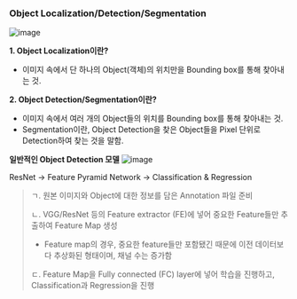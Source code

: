 ### Object Localization/Detection/Segmentation
![image](https://user-images.githubusercontent.com/74092405/132098269-769f6012-5001-4260-b2f4-8292a8d0ef50.png)


**1. Object Localization이란?**
- 이미지 속에서 단 하나의 Object(객체)의 위치만을 Bounding box를 통해 찾아내는 것.

**2. Object Detection/Segmentation이란?**
- 이미지 속에서 여러 개의 Object들의 위치를 Bounding box를 통해 찾아내는 것.
- Segmentation이란, Object Detection을 찾은 Object들을 Pixel 단위로 Detection하여 찾는 것을 말함. 

**일반적인 Object Detection 모델**
![image](https://user-images.githubusercontent.com/74092405/132098360-828a48f0-94e8-41de-84d4-2c61be28af9e.png)

ResNet -> Feature Pyramid Network -> Classification & Regression
> ㄱ. 원본 이미지와 Object에 대한 정보를 담은 Annotation 파일 준비 
>
> ㄴ. VGG/ResNet 등의 Feature extractor (FE)에 넣어 중요한 Feature들만 추출하여 Feature Map 생성
> - Feature map의 경우, 중요한 feature들만 포함됐긴 때문에 이전 데이터보다 추상화된 형태이며, 채널 수는 증가함
> 
> ㄷ. Feature Map을 Fully connected (FC) layer에 넣어 학습을 진행하고, Classification과 Regression을 진행 
